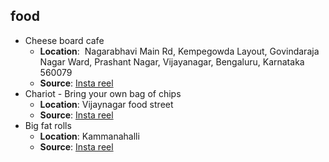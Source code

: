 ## food

- Cheese board cafe
	- **Location**:  Nagarabhavi Main Rd, Kempegowda Layout, Govindaraja Nagar Ward, Prashant Nagar, Vijayanagar, Bengaluru, Karnataka 560079
	- **Source**: [Insta reel](https://www.instagram.com/reel/DCobeHvPuo1/?igsh=MTNzbHY0Mjdwd3FzdQ==)
- Chariot - Bring your own bag of chips
	- **Location**: Vijaynagar food street
	- **Source**: [Insta reel](https://www.instagram.com/reel/DEUe4zlhbiq/?igsh=MTN0djBpbms0MmUzbw==) 
- Big fat rolls
	- **Location**: Kammanahalli
	- **Source**: [Insta reel]([https://www.instagram.com/reel/DAVrcN5NiM_/?igsh=ZWxmajVwZ2QxY21j](https://www.instagram.com/reel/DAVrcN5NiM_/?igsh=ZWxmajVwZ2QxY21j))